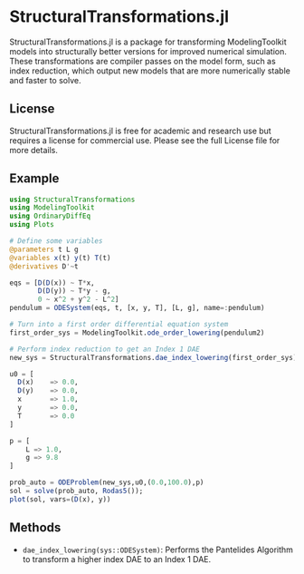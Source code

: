 # StructuralTransformations.jl

StructuralTransformations.jl is a package for transforming ModelingToolkit models into structurally better
versions for improved numerical simulation. These transformations are compiler passes on the model form,
such as index reduction, which output new models that are more numerically stable and faster to solve.

## License

StructuralTransformations.jl is free for academic and research use but requires a license for commercial
use. Please see the full License file for more details.

## Example

```julia
using StructuralTransformations
using ModelingToolkit
using OrdinaryDiffEq
using Plots

# Define some variables
@parameters t L g
@variables x(t) y(t) T(t)
@derivatives D'~t

eqs = [D(D(x)) ~ T*x,
       D(D(y)) ~ T*y - g,
       0 ~ x^2 + y^2 - L^2]
pendulum = ODESystem(eqs, t, [x, y, T], [L, g], name=:pendulum)

# Turn into a first order differential equation system
first_order_sys = ModelingToolkit.ode_order_lowering(pendulum2)

# Perform index reduction to get an Index 1 DAE
new_sys = StructuralTransformations.dae_index_lowering(first_order_sys)

u0 = [
  D(x)    => 0.0,
  D(y)    => 0.0,
  x       => 1.0,
  y       => 0.0,
  T       => 0.0
]

p = [
    L => 1.0,
    g => 9.8
]

prob_auto = ODEProblem(new_sys,u0,(0.0,100.0),p)
sol = solve(prob_auto, Rodas5());
plot(sol, vars=(D(x), y))
```

## Methods

- `dae_index_lowering(sys::ODESystem)`: Performs the Pantelides Algorithm to
  transform a higher index DAE to an Index 1 DAE.
